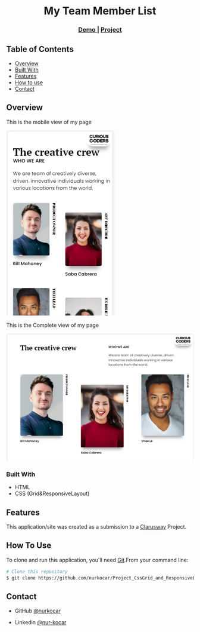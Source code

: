 <h1 align="center">My Team Member List</h1>


<div align="center">
  <h3>
    <a href="https://your-demo-link.your-domain"> <!-- Add gihub server page link :) -->
      Demo
    </a>
     | 
    <a href="https://github.com/nurkocar/Project_CssGrid_and_ResponsiveLayout___My_Team___-">
      Project
    </a>
 
  </h3>
</div>


<!-- TABLE OF CONTENTS -->

## Table of Contents

- [Overview](#overview)
- [Built With](#built-with)
- [Features](#features)
- [How to use](#how-to-use)
- [Contact](#contact)

<!-- OVERVIEW -->

## Overview

This is the mobile view of my page

![screenshot](images/Mobile_view.PNG)

This is the Complete view of my page

![screenshot](images/CompleteView.PNG)
 

### Built With

<!-- This section should list any major frameworks that you built your project using. Here are a few examples.-->

- HTML
- CSS (Grid&ResponsiveLayout)



## Features

This application/site was created as a submission to a [Clarusway](https://clarusway.com) Project. 

## How To Use

<!-- This is an example, please update according to your application -->

To clone and run this application, you'll need [Git](https://git-scm.com).From your command line:

```bash
# Clone this repository
$ git clone https://github.com/nurkocar/Project_CssGrid_and_ResponsiveLayout___My_Team___-.git
```

## Contact

- GitHub [@nurkocar](https://github.com/nurkocar)

- Linkedin [@nur-kocar](https://www.linkedin.com/in/nur-kocar/)

